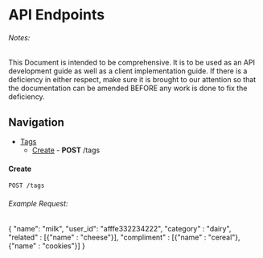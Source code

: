 # API Endpoints
###### Notes:
This Document is intended to be comprehensive. It is to
be used as an API development guide as well as a client implementation guide.
If there is a deficiency in either respect, make sure it is brought to our
attention so that the documentation can be amended BEFORE any work is done to
fix the deficiency.

## Navigation
* [Tags](#tags)
	* [Create](#create) - **POST** /tags

#### Create

    POST /tags

###### Example Request:
{
	"name": "milk",
	"user_id": "afffe332234222",
	"category" : "dairy",
	"related" : [{"name" : "cheese"}],
	"compliment" : [{"name" : "cereal"},{"name" : "cookies"}]
}